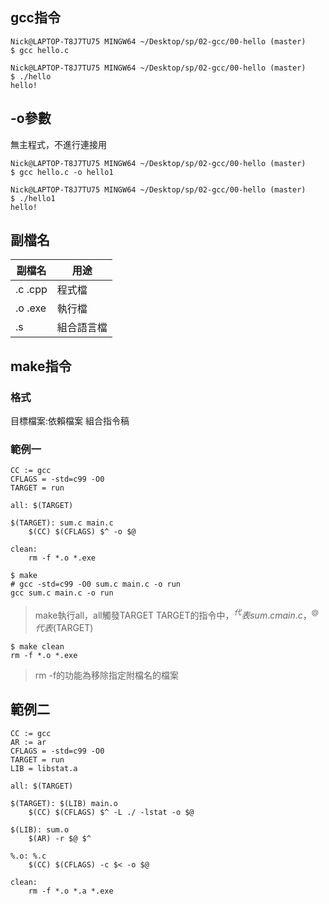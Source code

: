
## gcc指令
```
Nick@LAPTOP-T8J7TU75 MINGW64 ~/Desktop/sp/02-gcc/00-hello (master)
$ gcc hello.c

Nick@LAPTOP-T8J7TU75 MINGW64 ~/Desktop/sp/02-gcc/00-hello (master)
$ ./hello
hello!

```

## -o參數
無主程式，不進行連接用

```
Nick@LAPTOP-T8J7TU75 MINGW64 ~/Desktop/sp/02-gcc/00-hello (master)
$ gcc hello.c -o hello1

Nick@LAPTOP-T8J7TU75 MINGW64 ~/Desktop/sp/02-gcc/00-hello (master)
$ ./hello1
hello!

```





## 副檔名
|副檔名   | 用途   |
|--------|--------|
|.c .cpp |程式檔   |
|.o .exe |執行檔   |
|.s      |組合語言檔   |

## make指令

### 格式
目標檔案:依賴檔案
    組合指令稿


### 範例一

```
CC := gcc
CFLAGS = -std=c99 -O0
TARGET = run

all: $(TARGET)

$(TARGET): sum.c main.c
	$(CC) $(CFLAGS) $^ -o $@

clean:
	rm -f *.o *.exe
```

```
$ make
# gcc -std=c99 -O0 sum.c main.c -o run
gcc sum.c main.c -o run
```

> make執行all，all觸發TARGET
> TARGET的指令中，$^代表sum.c main.c，^@代表$(TARGET)

```
$ make clean
rm -f *.o *.exe
```
>rm -f的功能為移除指定附檔名的檔案

## 範例二
```
CC := gcc
AR := ar
CFLAGS = -std=c99 -O0
TARGET = run
LIB = libstat.a

all: $(TARGET)

$(TARGET): $(LIB) main.o
	$(CC) $(CFLAGS) $^ -L ./ -lstat -o $@

$(LIB): sum.o
	$(AR) -r $@ $^

%.o: %.c
	$(CC) $(CFLAGS) -c $< -o $@

clean:
	rm -f *.o *.a *.exe 
```